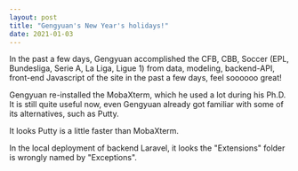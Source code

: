 ```yaml
---
layout: post
title: "Gengyuan's New Year's holidays!"
date: 2021-01-03
---
```


In the past a few days, Gengyuan accomplished the CFB, CBB, Soccer (EPL, Bundesliga, Serie A, La Liga, Ligue 1) from data, modeling, backend-API, front-end Javascript of the site in the past a few days, feel soooooo great!

Gengyuan re-installed the MobaXterm, which he used a lot during his Ph.D. It is still quite useful now, even Gengyuan already got familiar with some of its alternatives, such as Putty.

It looks Putty is a little faster than MobaXterm.

In the local deployment of backend Laravel, it looks the "Extensions" folder is wrongly named by "Exceptions".

<script>
	var date = document.lastModified;
	document.write("Last Modified: "+date);
</script>

